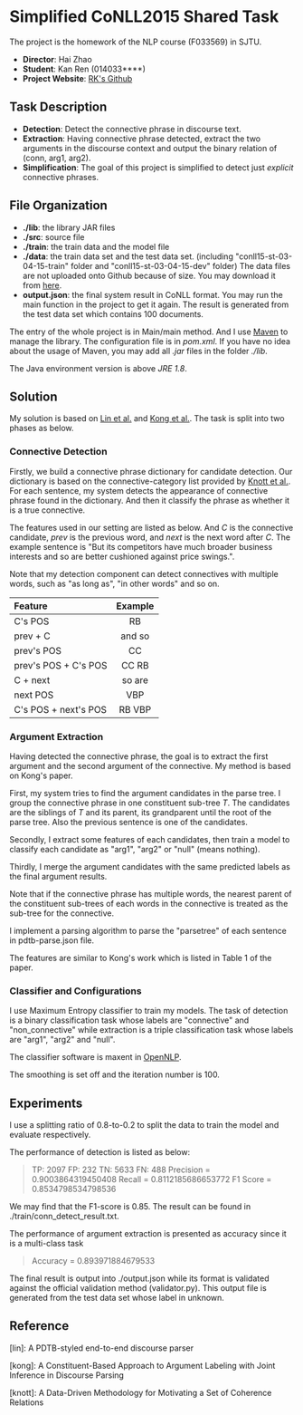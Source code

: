 # Simplified CoNLL2015 Shared Task
The project is the homework of the NLP course (F033569) in SJTU.

* **Director**: Hai Zhao
* **Student**: Kan Ren (014033****)
* **Project Website**: [RK's Github](https://github.com/rk2900/CoNLL2015)

## Task Description
* **Detection**:  Detect the connective phrase in discourse text.
* **Extraction**: Having connective phrase detected, extract the two arguments in the discourse context and output the binary relation of (conn, arg1, arg2).
* **Simplification**: The goal of this project is simplified to detect just *explicit* connective phrases.

## File Organization
* **./lib**: the library JAR files
* **./src**: source file
* **./train**: the train data and the model file
* **./data**: the train data set and the test data set. (including "conll15-st-03-04-15-train" folder and "conll15-st-03-04-15-dev" folder) The data files are not uploaded onto Github because of size. You may download it from [here](http://nbviewer.ipython.org/github/attapol/conll15st/blob/master/tutorial/tutorial.ipynb).
* **output.json**: the final system result in CoNLL format. You may run the main function in the project to get it again. The result is generated from the test data set which contains 100 documents.

The entry of the whole project is in Main/main method.
And I use [Maven](http://maven.apache.org/) to manage the library. The configuration file is in *pom.xml*.
If you have no idea about the usage of Maven, you may add all *.jar* files in the folder *./lib*.

The Java environment version is above *JRE 1.8*.

## Solution
My solution is based on [Lin et al.](#lin) and  [Kong et al.](#kong). The task is split into two phases as below.

### Connective Detection
Firstly, we build a connective phrase dictionary for candidate detection. Our dictionary is based on the connective-category list provided by [Knott et al.](#knott). For each sentence, my system detects the appearance of connective phrase found in the dictionary. And then it classify the phrase as whether it is a true connective.

The features used in our setting are listed as below. And *C* is the connective candidate, *prev* is the previous word, and *next* is the next word after *C*. The example sentence is "But its competitors have much broader business  interests and so are better cushioned against price swings.".

Note that my detection component can detect connectives with multiple words, such as "as long as", "in other words" and so on.

| Feature   | Example  | 
| :-------- | :--------:|
| C's POS    |  RB |
| prev + C | and so |
| prev's POS | CC |
| prev's POS + C's POS | CC RB |
| C + next | so are |
| next POS | VBP |
| C's POS + next's POS | RB VBP |

### Argument Extraction
Having detected the connective phrase, the goal is to extract the first argument and the second argument of the connective. My method is based on Kong's paper.

First, my system tries to find the argument candidates in the parse tree. I group the connective phrase in one constituent sub-tree *T*. The candidates are the siblings of *T* and its parent, its grandparent until the root of the parse tree. Also the previous sentence is one of the candidates. 

Secondly, I extract some features of each candidates, then train a model to classify each candidate as "arg1", "arg2" or "null" (means nothing).

Thirdly, I merge the argument candidates with the same predicted labels as the final argument results.

Note that if the connective phrase has multiple words, the nearest parent of the constituent sub-trees of each words in the connective is treated as the sub-tree for the connective.

I implement a parsing algorithm to parse the "parsetree" of each sentence in pdtb-parse.json file.

The features are similar to Kong's work which is listed in Table 1 of the paper.

### Classifier and Configurations
I use Maximum Entropy classifier to train my models. The task of detection is a binary classification task whose labels are "connective" and "non_connective" while extraction is a triple classification task whose labels are "arg1", "arg2" and "null".

The classifier software is maxent in [OpenNLP](https://opennlp.apache.org/index.html).

The smoothing is set off and the iteration number is 100.

## Experiments
I use a splitting ratio of 0.8-to-0.2 to split the data to train the model and evaluate respectively.

The performance of detection is listed as below:
> TP: 2097
> FP: 232
> TN: 5633
> FN: 488
> Precision = 0.9003864319450408
> Recall = 0.8112185686653772
> F1 Score = 0.8534798534798536


We may find that the F1-score is 0.85. The result can be found in ./train/conn_detect_result.txt.

The performance of argument extraction is presented as accuracy since it is a multi-class task
> Accuracy = 0.893971884679533

The final result is output into ./output.json while its format is validated against the official validation method (validator.py).
This output file is generated from the test data set whose label in unknown.


## Reference

[lin]<a name="lin"/>: A PDTB-styled end-to-end discourse parser

[kong]<a name="kong"/>: A Constituent-Based Approach to Argument Labeling with Joint Inference in Discourse Parsing

[knott]<a name="knott"/>: A Data-Driven Methodology for Motivating a Set of Coherence Relations